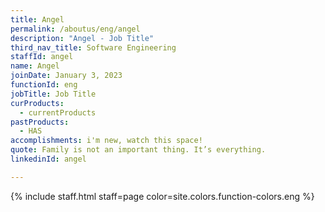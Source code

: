 ```yaml
---
title: Angel
permalink: /aboutus/eng/angel
description: "Angel - Job Title"
third_nav_title: Software Engineering
staffId: angel
name: Angel
joinDate: January 3, 2023
functionId: eng
jobTitle: Job Title
curProducts:
  - currentProducts
pastProducts:
  - HAS
accomplishments: i'm new, watch this space!
quote: Family is not an important thing. It’s everything.
linkedinId: angel

---
```


{% include staff.html staff=page color=site.colors.function-colors.eng %}
